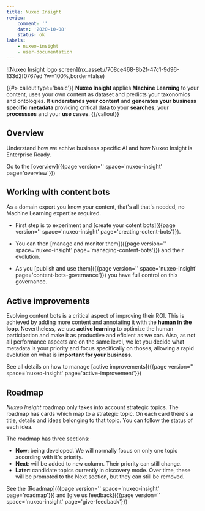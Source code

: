 ```yaml
---
title: Nuxeo Insight
review:
    comment: ''
    date: '2020-10-08'
    status: ok
labels:
    - nuxeo-insight
    - user-documentation
---
```

![Nuxeo Insight logo screen](nx_asset://708ce468-8b2f-47c1-9d96-133d2f0767ed ?w=100%,border=false)

{{#> callout type='basic'}}
**Nuxeo Insight** applies **Machine Learning** to your content, uses your own content as dataset and predicts your taxonomics and ontologies. It **understands your content** and **generates your business specific metadata** providing critical data to your **searches**, your **processses** and your **use cases**.
{{/callout}}

## Overview ##

Understand how we achive business specific AI and how Nuxeo Insight is Enterprise Ready.

Go to the [overview]({{page version='' space='nuxeo-insight' page='overview'}})

## Working with content bots ##

As a domain expert you know your content, that's all that's needed, no Machine Learning expertise required.

* First step is to experiment and [create your cotent bots]({{page version='' space='nuxeo-insight' page='creating-cotent-bots'}}). 

* You can then [manage and monitor them]({{page version='' space='nuxeo-insight' page='managing-content-bots'}}) and their evolution. 

* As you [publish and use them]({{page version='' space='nuxeo-insight' page='content-bots-governance'}}) you have full control on this governance. 

## Active improvements ##

Evolving content bots is a critical aspect of improving their ROI. 
This is achieved by adding more content and annotating it with the **human in the loop**. Nevertheless, we use **active learning** to optimize the human participation and make it as productive and eficient as we can.
Also, as not all performance aspects are on the same level, we let you decide what metadata is your priority and focus specifically on thoses, allowing a rapid evolution on what is **important for your business**.

See all details on how to manage [active improvements]({{page version='' space='nuxeo-insight' page='active-improvement'}})




## Roadmap ##
_Nuxeo Insight_ roadmap only takes into account strategic topics. 
The roadmap has cards which map to a strategic topic. On each card there's a title, details and ideas belonging to that topic. You can follow the status of each idea.

The roadmap has three sections:
* **Now**: being developed. We will normally focus on only one topic according with it's priority.
* **Next**: will be added to new column. Their priority can still change.
* **Later**: candidate topics currently in discovery mode. Over time, these will be promoted to the Next section, but they can still be removed.

See the [Roadmap]({{page version='' space='nuxeo-insight' page='roadmap'}}) and 
[give us feedback]({{page version='' space='nuxeo-insight' page='give-feedback'}})
